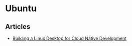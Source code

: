 # Ubuntu

## Articles

- [Building a Linux Desktop for Cloud Native Development](https://blog.alexellis.io/building-a-linux-desktop-for-cloud-native-development/)
